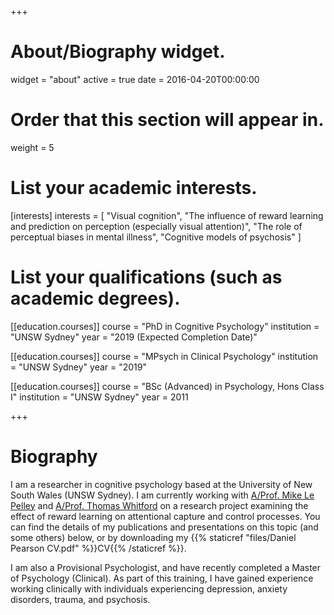 +++
# About/Biography widget.
widget = "about"
active = true
date = 2016-04-20T00:00:00

# Order that this section will appear in.
weight = 5 

# List your academic interests.
[interests]
  interests = [
    "Visual cognition",
    "The influence of reward learning and prediction on perception (especially visual attention)",
    "The role of perceptual biases in mental illness",
    "Cognitive models of psychosis"
  ]

# List your qualifications (such as academic degrees).
[[education.courses]]
  course = "PhD in Cognitive Psychology"
  institution = "UNSW Sydney"
  year = "2019 (Expected Completion Date)"

[[education.courses]]
  course = "MPsych in Clinical Psychology"
  institution = "UNSW Sydney"
  year = "2019"

[[education.courses]]
  course = "BSc (Advanced) in Psychology, Hons Class I"
  institution = "UNSW Sydney"
  year = 2011
 
+++
# Biography

I am a researcher in cognitive psychology based at the University of New South Wales (UNSW Sydney). I am currently working with [A/Prof. Mike Le Pelley](http://www.psy.unsw.edu.au/contacts-people/academic-staff/associate-professor-mike-le-pelley) and [A/Prof. Thomas Whitford](http://www.psy.unsw.edu.au/contacts-people/academic-staff/associate-professor-thomas-whitford) on a research project examining the effect of reward learning on attentional capture and control processes. You can find the details of my publications and presentations on this topic (and some others) below, or by downloading my {{% staticref "files/Daniel Pearson CV.pdf" %}}CV{{% /staticref %}}.

I am also a Provisional Psychologist, and have recently completed a Master of Psychology (Clinical). As part of this training, I have gained experience working clinically with individuals experiencing depression, anxiety disorders, trauma, and psychosis.
